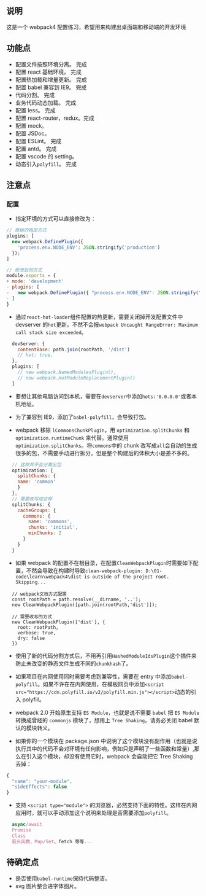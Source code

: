 ## 说明

这是一个 webpack4 配置练习，希望用来构建出桌面端和移动端的开发环境

## 功能点

- 配置文件按照环境分离。 完成
- 配置 react 基础环境。 完成
- 配置热加载和增量更新。 完成
- 配置 babel 兼容到 IE9。 完成
- 代码分割。 完成
- 业务代码动态加载。 完成
- 配置 less。 完成
- 配置 react-router，redux。完成
- 配置 mock。
- 配置 JSDoc。
- 配置 ESLint。 完成
- 配置 antd。 完成
- 配置 vscode 的 setting。
- 动态引入`polyfill`。 完成

## 注意点

### 配置

- 指定环境的方式可以直接修改为：

```javascript
// 原始的指定方式
plugins: [
  new webpack.DefinePlugin({
    'process.env.NODE_ENV': JSON.stringify('production')
  });
]

// 修改后的方式
module.exports = {
+ mode: 'development'
- plugins: [
-   new webpack.DefinePlugin({ "process.env.NODE_ENV": JSON.stringify("development") }),
- ]
}
```

- 通过`react-hot-loader`组件配置的热更新，需要关闭掉开发配置文件中 devserver 的`hot`更新。不然不会报`webpack Uncaught RangeError: Maximum call stack size exceeded`。

```javascript
  devServer: {
    contentBase: path.join(rootPath, '/dist')
    // hot: true,
  },
  plugins: [
    // new webpack.NamedModulesPlugin(),
    // new webpack.HotModuleReplacementPlugin()
  ]
```

- 要想让其他电脑访问到本机，需要在`devserver`中添加`hots:'0.0.0.0'`或者本机地址。

- 为了兼容到 IE9，添加了`babel-polyfill`，会导致打包。

- webpack 移除 `lCommonsChunkPlugin`，用 `optimization.splitChunks` 和 `optimization.runtimeChunk` 来代替。通常使用`optimization.splitChunks`。将`commons`中的 chunk 改写成`all`会自动的生成很多的包，不需要手动进行拆分，但是整个构建后的体积大小是差不多的。

```javascript
  // 这样并不会分离出包
  optimization: {
    splitChunks: {
    name: 'common'
    }
  },
  // 需要改写成这样
  splitChunks: {
    cacheGroups: {
      commons: {
        name: 'commons',
        chunks: 'initial',
        minChunks: 2
      }
    }
  }
```

- 如果 webpack 的配置不在根目录，在配置`CleanWebpackPlugin`时需要如下配置，不然会导致在构建时导致`clean-webpack-plugin: D:\01-code\learn\webpack4\dist is outside of the project root. Skipping...`

```javascrip
  // webpack文档方式配置
  const rootPath = path.resolve(__dirname, '..');
  new CleanWebpackPlugin([path.join(rootPath,'dist')]);

  // 需要改写的方式
  new CleanWebpackPlugin(['dist'], {
    root: rootPath,
    verbose: true,
    dry: false
  })
```

- 使用了新的代码分割方式后，不用再引用`HashedModuleIdsPlugin`这个插件来防止未改变的静态文件生成不同的`chunkhash`了。

- 如果项目在内网使用同时需要考虑到兼容性，需要在 entry 中添加`babel-polyfill`。如果不许在在内网使用，在模板网页中添加`<script src="https://cdn.polyfill.io/v2/polyfill.min.js"></script>`动态的引入 polyfill。

- webpack 2.0 开始原生支持 `ES Module`，也就是说不需要 `babel` 把 `ES Module` 转换成曾经的 `commonjs` 模块了，想用上 `Tree Shaking`，请务必关闭 babel 默认的模块转义。

- 如果你的一个模块在 package.json 中说明了这个模块没有副作用（也就是说执行其中的代码不会对环境有任何影响，例如只是声明了一些函数和常量）,那么在引入这个模块，却没有使用它时，webpack 会自动把它 Tree Shaking 丢掉：

```javascript
{
  "name": "your-module",
  "sideEffects": false
}
```

- 支持 `<script type="module">` 的浏览器，必然支持下面的特性。这样在内网应用时，就可以手动添加这个说明来处理是否需要添加`polyfill`。

```javascript
  async/await
  Promise
  Class
  箭头函数、Map/Set、fetch 等等...
```

## 待确定点

- 是否使用`babel-runtime`保持代码整洁。
- svg 图片整合进字体图片。
